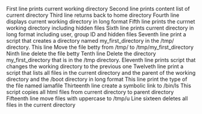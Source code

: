 First line prints current working directory
Second line prints content list of current directory
Third line returns back to home directory
Fourth line  displays current working directory in long format
Fifth line prints the currnet working directory including hidden files
 Sixth line prints current directory in long format including user, group ID and hidden files
Seventh line print a script that creates a directory named my_first_directory in the /tmp/ directory.
This line Move the file betty from /tmp/ to /tmp/my_first_directory
Ninth line delete the file betty
Tenth line Delete the directory my_first_directory that is in the /tmp directory.
Eleventh line prints script that changes the working directory to the previous one
Twelveth line print a script that lists all files in the current directory and the parent of the working directory and the /boot directory in long format
This line print the type of the file named iamafile
 Thirteenth line create a symbolic link to /bin/ls
This script copies all html files from current directory to parent directory
Fifteenth line move files with uppercase to /tmp/u
Line sixteen deletes all files in the current directory
